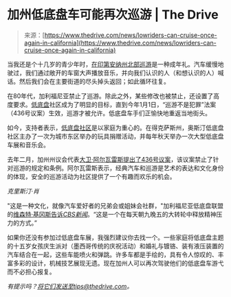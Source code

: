 <!--yml

category: 未分类

日期：2024-05-27 14:49:26

-->

# 加州低底盘车可能再次巡游 | The Drive

> 来源：[https://www.thedrive.com/news/lowriders-can-cruise-once-again-in-california](https://www.thedrive.com/news/lowriders-can-cruise-once-again-in-california)

当我还是个十几岁的青少年时，[在印第安纳州北部巡游](https://www.thedrive.com/news/my-local-cruise-night-is-the-total-opposite-of-monterey-car-week-and-its-great)是一种成年礼。汽车缓慢地驶过，我们通过敞开的车窗大声播放音乐，并向我们认识的人（和想认识的人）喊话。然后我们会在主要街道的尽头掉头返回；如此循环往复。

在80年代，加利福尼亚禁止了巡游。除此之外，某些修改也被禁止，还设置了高度要求。[低底盘](https://www.thedrive.com/news/31262/lowrider-jeep-gladiator-might-be-the-most-questionably-modified-truck-of-2019)社区成为了明显的目标，直到今年1月1日，“巡游不是犯罪”法案（436号议案）生效，巡游才被允许。低底盘车手们正愉快地重返当地街头。

如今，支持者表示，[低底盘社区](https://www.smithsonianmag.com/travel/vibrant-history-lowrider-car-culture-in-la-180977652/)是以家庭为重心的。在得克萨斯州，奥斯汀低底盘社区主办了一次为城市东区举办的玩具捐赠活动，并每年秋天举办一次大型低底盘车展和音乐会。

去年二月，加州州议会代表[大卫·阿尔瓦雷斯提出了436号议案](https://a80.asmdc.org/press-releases/20230206-assemblymember-alvarez-introduces-legislation-remove-ban-cruising)，该议案禁止了针对巡游的规定和条例。阿尔瓦雷斯表示，经典汽车和巡游是艺术的表达和文化身份的体现，安全的巡游活动为社区提供了一个有趣而欢乐的机会。

*克里斯汀·肖*

"这是一种文化，就像汽车爱好者的兄弟会或姐妹会社群，"加利福尼亚低底盘联盟的[维森特·基冈斯告诉*CBS新闻*](https://www.cbsnews.com/news/california-lowriders-free-to-cruise-after-bans-come-to-an-end/?ftag=CNM-00-10aac3a)。“这是一个在每天朝九晚五的大转轮中释放精神压力的方式。”

如果你还没有参加过低底盘车展，我强烈建议你去找一个。一些家庭将低底盘主题的十五岁女孩庆生派对（墨西哥传统的庆祝活动）和婚礼与镀铬、装有液压装置的汽车结合在一起，这些车能喷火和弹跳。许多车都是手绘的，具有令人惊叹的、丰富多彩的设计，机械技艺展现无遗。现在加州人可以再次驾驶他们的低底盘车游弋而不必担心报复。

*有提示吗？将它们发送至tips@thedrive.com。*
